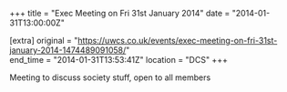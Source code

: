+++
title = "Exec Meeting on Fri 31st January 2014"
date = "2014-01-31T13:00:00Z"

[extra]
original = "https://uwcs.co.uk/events/exec-meeting-on-fri-31st-january-2014-1474489091058/"    
end_time = "2014-01-31T13:53:41Z"
location = "DCS"
+++

Meeting to discuss society stuff, open to all members

